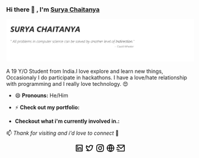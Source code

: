 ### Hi there 👋 , I'm [Surya Chaitanya](https://www.github.com/suryachaitanya0)

![header-img](https://github.com/suryachaitanya0/suryachaitanya0/blob/master/images/headerpic.png?raw=true)

<!--
**suryachaitanya0/suryachaitanya0** is a ✨ _special_ ✨ repository because its `README.md` (this file) appears on your GitHub profile.

Here are some ideas to get you started:

- 🔭 I’m currently working on ...
- 🌱 I’m currently learning ...
- 👯 I’m looking to collaborate on ...
- 🤔 I’m looking for help with ...
- 💬 Ask me about ...
- 📫 How to reach me: ...
- 😄 Pronouns: ...
- ⚡ Fun fact: ...
-->


A 19 Y/O Student from India.I love explore and learn new things, Occasionaly I do participate in hackathons.
I have a love/hate relationship with programming and I really love technology. :heart_eyes:

- 😄 **Pronouns:** He/Him

- ⚡ **Check out my portfolio:**

- **Checkout what i'm currently involved in.:**



 📫 _Thank for visiting and i'd love to connect_ 💬 
 
<p align="center">
  <a href="https://www.linkedin.com/in/surya-chaitanya-152169199/"><img src="https://github.com/suryachaitanya0/suryachaitanya0/blob/master/images/linkedin-box-line.png?raw=true"></a>
  <a href="https://twitter.com/suryachaitanya_"><img src="https://github.com/suryachaitanya0/suryachaitanya0/blob/master/images/twitter-line.png?raw=true"></a>
  <a href="https://www.instagram.com/mr_netfreak/"><img src="https://github.com/suryachaitanya0/suryachaitanya0/blob/master/images/instagram-line.png?raw=true"></a>
  <a href="https://www.github.com/suryachaitanya0"><img src="https://github.com/suryachaitanya0/suryachaitanya0/blob/master/images/global-line.png?raw=true"></a>
  <a href="https://www.github.com/suryachaitanya0"><img src="https://github.com/suryachaitanya0/suryachaitanya0/blob/master/images/mail-send-line.png?raw=true"></a>
</p>
